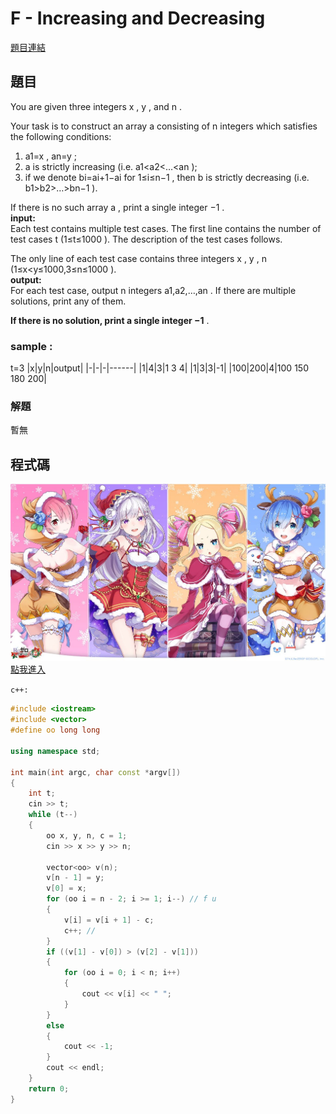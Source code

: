 # F - Increasing and Decreasing
[題目連結](https://vjudge.net/contest/587230#problem/F)
## 題目
You are given three integers x
, y
, and n
.

Your task is to construct an array a
 consisting of n
 integers which satisfies the following conditions:

1. a1=x
, an=y
;
2. a
 is strictly increasing (i.e. a1<a2<…<an
);
3. if we denote bi=ai+1−ai
 for 1≤i≤n−1
, then b
 is strictly decreasing (i.e. b1>b2>…>bn−1
).  

If there is no such array a
, print a single integer −1
.  
**input:**  
Each test contains multiple test cases. The first line contains the number of test cases t
 (1≤t≤1000
). The description of the test cases follows.

The only line of each test case contains three integers x
, y
, n
 (1≤x<y≤1000,3≤n≤1000
).  
**output:**  
For each test case, output n
 integers a1,a2,…,an
. If there are multiple solutions, print any of them.

**If there is no solution, print a single integer −1**
.  
### sample :
t=3
|x|y|n|output|
|-|-|-|------|
|1|4|3|1 3 4|
|1|3|3|-1|
|100|200|4|100 150 180 200|

### 解題
暫無
## 程式碼
![](https://github.com/archie0732/CPEB1012/blob/main/F/v0EMdcL.jpg)
[點我進入](https://github.com/archie0732/CPEB1012/blob/main/F/F_Increasing_and_Decreasing.cpp)  

`c++:`
```cpp
#include <iostream>
#include <vector>
#define oo long long

using namespace std;

int main(int argc, char const *argv[])
{
    int t;
    cin >> t;
    while (t--)
    {
        oo x, y, n, c = 1;
        cin >> x >> y >> n;

        vector<oo> v(n);
        v[n - 1] = y;
        v[0] = x;
        for (oo i = n - 2; i >= 1; i--) // f u
        {
            v[i] = v[i + 1] - c;
            c++; //
        }
        if ((v[1] - v[0]) > (v[2] - v[1]))
        {
            for (oo i = 0; i < n; i++)
            {
                cout << v[i] << " ";
            }
        }
        else
        {
            cout << -1;
        }
        cout << endl;
    }
    return 0;
}
```


